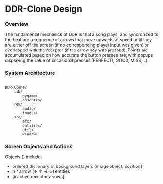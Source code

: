 # DDR-Clone Design

### Overview

The fundamental mechanics of DDR is that a song plays, and syncronized to the beat
are a sequence of arrows that move upwards at speed until they are either off the
screen (if no corresponding player input was given) or overlapped with the receptor
(if the arrow key was pressed). Points are accumulated based on how accurate the 
button presses are, with popups displaying the value of occasional presses (PERFECT!, 
GOOD, MISS,...). 


### System Architecture
````
.
DDR-Clone/
    lib/
        pygame/
        essentia/
    res/
        audio/
        images/
    src/
        afx/
        entities/
        util/
        window/
````


### Screen Objects and Actions

Objects () include:
- ordered dictionary of background layers {image object, position}
- n * arrow (← ↑ → ↓) entities 
- [inactive receptor arrows]
